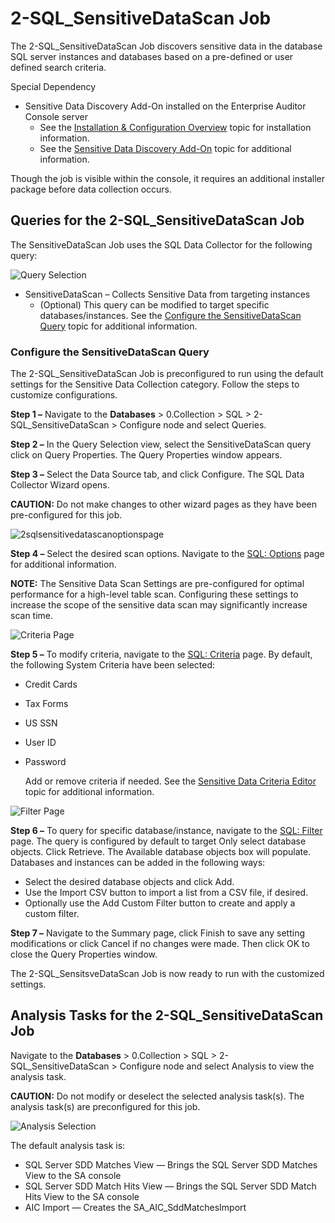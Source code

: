 # 2-SQL_SensitiveDataScan Job

The 2-SQL_SensitiveDataScan Job discovers sensitive data in the database SQL server instances and
databases based on a pre-defined or user defined search criteria.

Special Dependency

- Sensitive Data Discovery Add-On installed on the Enterprise Auditor Console server
    - See the
      [Installation & Configuration Overview](/versioned_docs/enterpriseauditor_11.6/enterpriseauditor/install/application/overview.md)
      topic for installation information.
    - See the
      [Sensitive Data Discovery Add-On](/versioned_docs/enterpriseauditor_11.6/enterpriseauditor/sensitivedatadiscovery/overview.md)
      topic for additional information.

Though the job is visible within the console, it requires an additional installer package before
data collection occurs.

## Queries for the 2-SQL_SensitiveDataScan Job

The SensitiveDataScan Job uses the SQL Data Collector for the following query:

![Query Selection](/img/versioned_docs/enterpriseauditor_11.6/enterpriseauditor/solutions/databases/sql/collection/sqljobgroup9.webp)

- SensitiveDataScan – Collects Sensitive Data from targeting instances
    - (Optional) This query can be modified to target specific databases/instances. See the
      [Configure the SensitiveDataScan Query](#configure-the-sensitivedatascan-query) topic for
      additional information.

### Configure the SensitiveDataScan Query

The 2-SQL_SensitiveDataScan Job is preconfigured to run using the default settings for the Sensitive
Data Collection category. Follow the steps to customize configurations.

**Step 1 –** Navigate to the **Databases** > 0.Collection > SQL > 2-SQL_SensitiveDataScan >
Configure node and select Queries.

**Step 2 –** In the Query Selection view, select the SensitiveDataScan query click on Query
Properties. The Query Properties window appears.

**Step 3 –** Select the Data Source tab, and click Configure. The SQL Data Collector Wizard opens.

**CAUTION:** Do not make changes to other wizard pages as they have been pre-configured for this
job.

![2sqlsensitivedatascanoptionspage](/img/versioned_docs/enterpriseauditor_11.6/enterpriseauditor/solutions/databases/sql/collection/2sqlsensitivedatascanoptionspage.webp)

**Step 4 –** Select the desired scan options. Navigate to the
[SQL: Options](/versioned_docs/enterpriseauditor_11.6/enterpriseauditor/admin/datacollector/sql/options.md)
page for additional information.

**NOTE:** The Sensitive Data Scan Settings are pre-configured for optimal performance for a
high-level table scan. Configuring these settings to increase the scope of the sensitive data scan
may significantly increase scan time.

![Criteria Page](/img/versioned_docs/enterpriseauditor_11.6/enterpriseauditor/solutions/databases/sql/collection/2sqlsensitivedatascanquerycriteriapage.webp)

**Step 5 –** To modify criteria, navigate to the
[SQL: Criteria](/versioned_docs/enterpriseauditor_11.6/enterpriseauditor/admin/datacollector/sql/criteria.md)
page. By default, the following System Criteria have been selected:

- Credit Cards
- Tax Forms
- US SSN
- User ID
- Password

    Add or remove criteria if needed. See the
    [Sensitive Data Criteria Editor](/versioned_docs/enterpriseauditor_11.6/enterpriseauditor/sensitivedatadiscovery/criteriaeditor/overview.md)
    topic for additional information.

![Filter Page](/img/versioned_docs/enterpriseauditor_11.6/enterpriseauditor/solutions/databases/sql/collection/2sqlsensitivedatascanfilterpage.webp)

**Step 6 –** To query for specific database/instance, navigate to the
[SQL: Filter](/versioned_docs/enterpriseauditor_11.6/enterpriseauditor/admin/datacollector/sql/filter.md)
page. The query is configured by default to target Only select database objects. Click Retrieve. The
Available database objects box will populate. Databases and instances can be added in the following
ways:

- Select the desired database objects and click Add.
- Use the Import CSV button to import a list from a CSV file, if desired.
- Optionally use the Add Custom Filter button to create and apply a custom filter.

**Step 7 –** Navigate to the Summary page, click Finish to save any setting modifications or click
Cancel if no changes were made. Then click OK to close the Query Properties window.

The 2-SQL_SensitsveDataScan Job is now ready to run with the customized settings.

## Analysis Tasks for the 2-SQL_SensitiveDataScan Job

Navigate to the **Databases** > 0.Collection > SQL > 2-SQL_SensitiveDataScan > Configure node and
select Analysis to view the analysis task.

**CAUTION:** Do not modify or deselect the selected analysis task(s). The analysis task(s) are
preconfigured for this job.

![Analysis Selection](/img/versioned_docs/enterpriseauditor_11.6/enterpriseauditor/solutions/databases/sql/collection/sqljobgroup13.webp)

The default analysis task is:

- SQL Server SDD Matches View — Brings the SQL Server SDD Matches View to the SA console
- SQL Server SDD Match Hits View — Brings the SQL Server SDD Match Hits View to the SA console
- AIC Import — Creates the SA_AIC_SddMatchesImport
